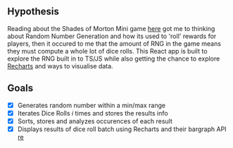 ## Hypothesis

Reading about the Shades of Morton Mini game [here](<https://oldschool.runescape.wiki/w/Shades_of_Mort%27ton_(minigame)>) got me to thinking about Random Number Generation and how its used to 'roll' rewards for players, then it occured to me that the amount of RNG in the game means they must compute a whole lot of dice rolls. This React app is built to explore the RNG built in to TS/JS while also getting the chance to explore [Recharts](https://recharts.org/en-US) and ways to visualise data.

## Goals

- [x] Generates random number within a min/max range
- [x] Iterates Dice Rolls _i_ times and stores the results info
- [x] Sorts, stores and analyzes occurences of each result
- [x] Displays results of dice roll batch using Recharts and their bargraph API [re](https://recharts.org/en-US/api/BarChart)
